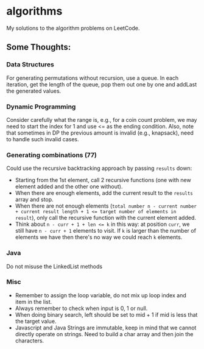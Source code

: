 algorithms
=========
My solutions to the algorithm problems on LeetCode.

## Some Thoughts:
### Data Structures
For generating permutations without recursion, use a queue. In each iteration, get the length of the queue, pop them out one by one and addLast the generated values.

### Dynamic Programming
Consider carefully what the range is, e.g., for a coin count problem, we may need to start the index for 1 and use <= as the ending condition. Also, note that sometimes in DP the previous amount is invalid (e.g., knapsack), need to handle such invalid cases.

### Generating combinations (77)
Could use the recursive backtracking approach by passing `results` down:
* Starting from the 1st element, call 2 recursive functions (one with new element added and the other one without).
* When there are enough elements, add the current result to the `results` array and stop.
* When there are not enough elements (`total number n - current number + current result length + 1 <= target number of elements in result`), only call the recursive function with the current element added.
* Think about `n - curr + 1 + len <= k` in this way: at position `curr`, we still have `n - curr + 1` elements to visit. If `k` is larger than the number of elements we have then there's no way we could reach `k` elements.

### Java
Do not misuse the LinkedList methods

### Misc
* Remember to assign the loop variable, do not mix up loop index and item in the list.
* Always remember to check when input is 0, 1 or null.
* When doing binary search, left should be set to mid + 1 if mid is less that the target value.
* Javascript and Java Strings are immutable, keep in mind that we cannot directly operate on strings. Need to build a char array and then join the characters.


